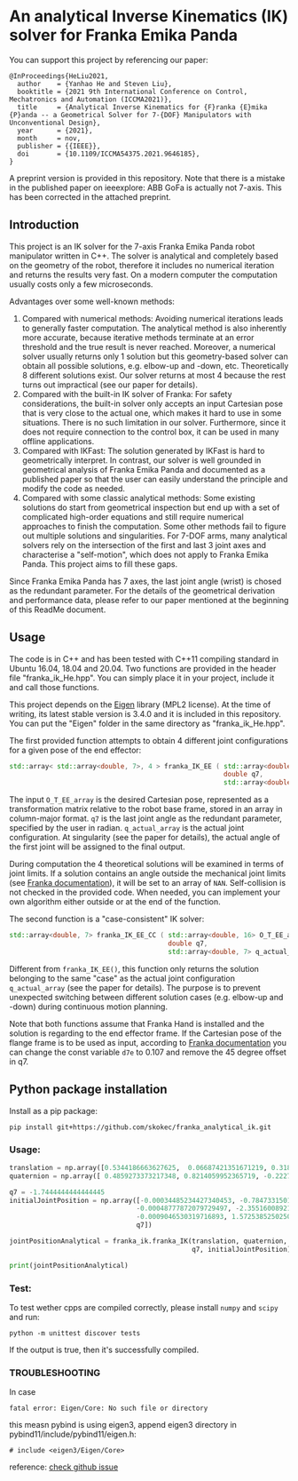# An analytical Inverse Kinematics (IK) solver for Franka Emika Panda

You can support this project by referencing our paper:
```
@InProceedings{HeLiu2021,
  author    = {Yanhao He and Steven Liu},
  booktitle = {2021 9th International Conference on Control, Mechatronics and Automation (ICCMA2021)},
  title     = {Analytical Inverse Kinematics for {F}ranka {E}mika {P}anda -- a Geometrical Solver for 7-{DOF} Manipulators with Unconventional Design},
  year      = {2021},
  month     = nov,
  publisher = {{IEEE}},
  doi       = {10.1109/ICCMA54375.2021.9646185},
}
```
A preprint version is provided in this repository. Note that there is a mistake in the published paper on ieeexplore: ABB GoFa is actually not 7-axis. This has been corrected in the attached preprint.

## Introduction

This project is an IK solver for the 7-axis Franka Emika Panda robot manipulator written in C++. The solver is analytical and completely based on the geometry of the robot, therefore it includes no numerical iteration and returns the results very fast. On a modern computer the computation usually costs only a few microseconds.

Advantages over some well-known methods:
1. Compared with numerical methods: Avoiding numerical iterations leads to generally faster computation. The analytical method is also inherently more accurate, because iterative methods terminate at an error threshold and the true result is never reached. Moreover, a numerical solver usually returns only 1 solution but this geometry-based solver can obtain all possible solutions, e.g. elbow-up and -down, etc. Theoretically 8 different solutions exist. Our solver returns at most 4 because the rest turns out impractical (see our paper for details).
2. Compared with the built-in IK solver of Franka: For safety considerations, the built-in solver only accepts an input Cartesian pose that is very close to the actual one, which makes it hard to use in some situations. There is no such limitation in our solver. Furthermore, since it does not require connection to the control box, it can be used in many offline applications.
3. Compared with IKFast: The solution generated by IKFast is hard to geometrically interpret. In contrast, our solver is well grounded in geometrical analysis of Franka Emika Panda and documented as a published paper so that the user can easily understand the principle and modify the code as needed.
4. Compared with some classic analytical methods: Some existing solutions do start from geometrical inspection but end up with a set of complicated high-order equations and still require numerical approaches to finish the computation. Some other methods fail to figure out multiple solutions and singularities. For 7-DOF arms, many analytical solvers rely on the intersection of the first and last 3 joint axes and characterise a "self-motion", which does not apply to Franka Emika Panda. This project aims to fill these gaps.

Since Franka Emika Panda has 7 axes, the last joint angle (wrist) is chosed as the redundant parameter. For the details of the geometrical derivation and performance data, please refer to our paper mentioned at the beginning of this ReadMe document.

## Usage

The code is in C++ and has been tested with C++11 compiling standard in Ubuntu 16.04, 18.04 and 20.04. Two functions are provided in the header file "franka_ik_He.hpp". You can simply place it in your project, include it and call those functions.

This project depends on the [Eigen](https://eigen.tuxfamily.org/) library (MPL2 license). At the time of writing, its latest stable version is 3.4.0 and it is included in this repository. You can put the "Eigen" folder in the same directory as "franka_ik_He.hpp".

The first provided function attempts to obtain 4 different joint configurations for a given pose of the end effector:
```cpp
std::array< std::array<double, 7>, 4 > franka_IK_EE ( std::array<double, 16> O_T_EE_array,
                                                      double q7,
                                                      std::array<double, 7> q_actual_array )
```
The input `O_T_EE_array` is the desired Cartesian pose, represented as a transformation matrix relative to the robot base frame, stored in an array in column-major format. `q7` is the last joint angle as the redundant parameter, specified by the user in radian. `q_actual_array` is the actual joint configuration. At singularity (see the paper for details), the actual angle of the first joint will be assigned to the final output.

During computation the 4 theoretical solutions will be examined in terms of joint limits. If a solution contains an angle outside the mechanical joint limits (see [Franka documentation](https://frankaemika.github.io/docs/control_parameters.html#denavithartenberg-parameters)), it will be set to an array of `NAN`. Self-collision is not checked in the provided code. When needed, you can implement your own algorithm either outside or at the end of the function.

The second function is a "case-consistent" IK solver:
```cpp
std::array<double, 7> franka_IK_EE_CC ( std::array<double, 16> O_T_EE_array,
                                        double q7,
                                        std::array<double, 7> q_actual_array )
```
Different from `franka_IK_EE()`, this function only returns the solution belonging to the same "case" as the actual joint configuration `q_actual_array` (see the paper for details). The purpose is to prevent unexpected switching between different solution cases (e.g. elbow-up and -down) during continuous motion planning.

Note that both functions assume that Franka Hand is installed and the solution is regarding to the end effector frame. If the Cartesian pose of the flange frame is to be used as input, according to [Franka documentation](https://frankaemika.github.io/docs/control_parameters.html#denavithartenberg-parameters) you can change the const variable `d7e` to 0.107 and remove the 45 degree offset in q7.


## Python package installation

Install as a pip package:

```
pip install git+https://github.com/skokec/franka_analytical_ik.git
```

### Usage:

```python
translation = np.array([0.5344186663627625,  0.06687421351671219, 0.3184833526611328])
quaternion = np.array([ 0.4859273373217348, 0.8214059952365719, -0.22271585683462522, -0.19890817214796522]) # xyzw

q7 = -1.7444444444444445
initialJointPosition = np.array([-0.00034485234427340453, -0.7847331501140928,
                                -0.00048777872079729497, -2.3551600892113274,
                                -0.0009046530319716893, 1.5725385250250496,
                                q7])

jointPositionAnalytical = franka_ik.franka_IK(translation, quaternion, 
                                              q7, initialJointPosition)

print(jointPositionAnalytical)
```

### Test:
To test wether cpps are compiled correctly, please install `numpy` and `scipy` and run:
```
python -m unittest discover tests
```
If the output is true, then it's successfully compiled.




### TROUBLESHOOTING
In case 
```
fatal error: Eigen/Core: No such file or directory
```
this measn pybind is using eigen3, append eigen3 directory in pybind11/include/pybind11/eigen.h:
```
# include <eigen3/Eigen/Core>
```
reference: [check github issue](https://github.com/opencv/opencv/issues/14868)

